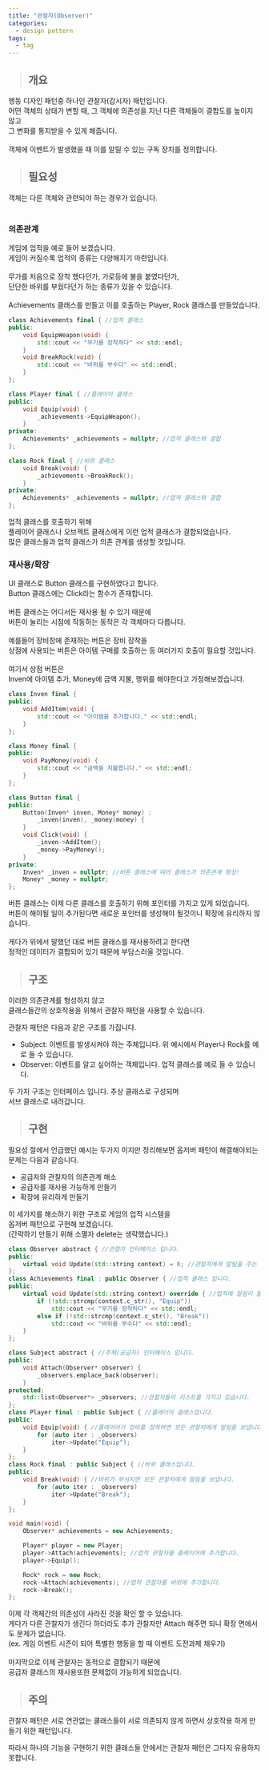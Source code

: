 ```yaml
---
title: "관찰자(Observer)"
categories:
  - design pattern
tags:
  - tag
---
```

> ## 개요

행동 디자인 패턴중 하나인 관찰자(감시자) 패턴입니다.<br>
어떤 객체의 상태가 변할 때, 그 객체에 의존성을 지닌 다른 객체들이 결합도를 높이지 않고<br>
그 변화를 통지받을 수 있게 해줍니다.<br>
<br>
객체에 이벤트가 발생했을 때 이를 알릴 수 있는 구독 장치를 정의합니다.<br>

> ## 필요성

객체는 다른 객체와 관련되야 하는 경우가 있습니다.<br>
<br>
### 의존관계
게임에 업적을 예로 들어 보겠습니다.<br>
게임이 커질수록 업적의 종류는 다양해지기 마련입니다.<br>
<br>
무가를 처음으로 장착 했다던가, 가로등에 불을 붙였다던가,<br>
단단한 바위를 부쉈다던가 하는 종류가 있을 수 있습니다.<br>
<br>
Achievements 클래스를 만들고 이를 호출하는 Player, Rock 클래스를 만들었습니다.
```cpp
class Achievements final { //업적 클래스
public:
	void EquipWeapon(void) {
		std::cout << "무기를 장착하다" << std::endl;
	}
	void BreakRock(void) {
		std::cout << "바위를 부수다" << std::endl;
	}
};
```
```cpp
class Player final { //플레이어 클래스
public:
	void Equip(void) {
		_achievements->EquipWeapon();
	}
private:
	Achievements* _achievements = nullptr; //업적 클래스와 결합
};
```
```cpp
class Rock final { //바위 클래스
	void Break(void) {
		_achievements->BreakRock();
	}
private:
	Achievements* _achievements = nullptr; //업적 클래스와 결합
};
```
업적 클래스를 호출하기 위해<br>
플레이어 클래스나 오브젝트 클래스에게 이런 업적 클래스가 결합되었습니다.<br>
많은 클래스들과 업적 클래스가 의존 관계를 생성할 것입니다.
### 재사용/확장
UI 클래스로 Button 클래스를 구현하였다고 합니다.<br>
Button 클래스에는 Click라는 함수가 존재합니다.<br>
<br>
버튼 클래스는 어디서든 재사용 될 수 있기 때문에<br>
버튼이 눌리는 시점에 작동하는 동작은 각 객체마다 다릅니다.<br>
<br>
예를들어 장비창에 존재하는 버튼은 장비 장착을<br>
상점에 사용되는 버튼은 아이템 구매를 호출하는 등 여러가지 호출이 필요할 것입니다.<br>
<br>
여기서 상점 버튼은<br>
Inven에 아이템 추가, Money에 금액 지불, 행위를 해야한다고 가정해보겠습니다.<br>
```cpp
class Inven final {
public:
	void AddItem(void) {
		std::cout << "아이템을 추가합니다." << std::endl;
	}
};
```
```cpp
class Money final {
public:
	void PayMoney(void) {
		std::cout << "금액을 지불합니다." << std::endl;
	}
};
```
```cpp
class Button final {
public:
	Button(Inven* inven, Money* money) :
		_inven(inven), _money(money) {
	}
	void Click(void) {
		_inven->AddItem();
		_money->PayMoney();
	}
private:
	Inven* _inven = nullptr; //버튼 클래스에 여러 클래스가 의존관계 형성!
	Money* _money = nullptr;
};
```
버튼 클래스는 이제 다른 클래스를 호출하기 위해 포인터를 가지고 있게 되었습니다.<br>
버튼이 해야될 일이 추가된다면 새로운 포인터를 생성해야 될것이니 확장에 유리하지 않습니다.<br>
<br>
게다가 위에서 말했던 대로 버튼 클래스를 재사용하려고 한다면<br>
정적인 데이터가 결합되어 있기 때문에 부담스러울 것입니다.
> ## 구조

이러한 의존관계를 형성하지 않고<br>
클래스들간의 상호작용을 위해서 관찰자 패턴을 사용할 수 있습니다.<br>

관찰자 패턴은 다음과 같은 구조를 가집니다.
- Subject: 이벤트를 발생시켜야 하는 주체입니다. 위 예시에서 Player나 Rock를 예로 들 수 있습니다.
- Observer: 이벤트를 알고 싶어하는 객체입니다. 업적 클래스를 예로 들 수 있습니다.

두 가지 구조는 인터페이스 입니다. 추상 클래스로 구성되며<br>
서브 클래스로 내려갑니다.
> ## 구현

필요성 절에서 언급했던 예시는 두가지 이지만 정리해보면 옵저버 패턴이 해결해야되는 문제는 다음과 같습니다.
- 공급자와 관찰자의 의존관계 해소
- 공급자를 재사용 가능하게 만들기
- 확장에 유리하게 만들기

이 세가지를 해소하기 위한 구조로 게임의 업적 시스템을<br>
옵저버 패턴으로 구현해 보겠습니다.<br>
(간략하기 만들기 위해 소멸자 delete는 생략했습니다.)
```cpp
class Observer abstract { //관찰자 인터페이스 입니다.
public:
	virtual void Update(std::string context) = 0; //관찰자에게 알림을 주는 함수를 선언합니다.
};
class Achievements final : public Observer { //업적 클래스 입니다.
public:
	virtual void Update(std::string context) override { //업적에 알림이 들어오면 context를 판단해서 작동합니다.
		if (!std::strcmp(context.c_str(), "Equip"))
			std::cout << "무기를 장착하다" << std::endl;
		else if (!std::strcmp(context.c_str(), "Break"))
			std::cout << "바위를 부수다" << std::endl;
	}
};
```
```cpp
class Subject abstract { //주체(공급자) 인터페이스 입니다.
public:
	void Attach(Observer* observer) {
		_observers.emplace_back(observer);
	}
protected:
	std::list<Observer*> _observers; //관찰자들의 리스트를 가지고 있습니다.
};
class Player final : public Subject { //플레이어 클래스입니다.
public:
	void Equip(void) { //플레이어가 장비를 장착하면 모든 관찰자에게 알림을 보냅니다.
		for (auto iter : _observers)
			iter->Update("Equip");
	}
};
class Rock final : public Subject { //바위 클래스입니다.
public:
	void Break(void) { //바위가 부서지면 모든 관찰자에게 알림을 보냅니다.
		for (auto iter : _observers)
			iter->Update("Break");
	}
};
```
```cpp
void main(void) {
	Observer* achievements = new Achievements;

	Player* player = new Player;
	player->Attach(achievements); //업적 관찰자를 플레이어에 추가합니다.
	player->Equip();

	Rock* rock = new Rock;
	rock->Attach(achievements); //업적 관찰자를 바위에 추가합니다.
	rock->Break();
};
```
이제 각 객체간의 의존성이 사라진 것을 확인 할 수 있습니다.<br>
게다가 다른 관찰자가 생긴다 하더라도 추가 관찰자만 Attach 해주면 되니 확장 면에서도 문제가 없습니다.<br>
(ex. 게임 이벤트 시즌이 되어 특별한 행동을 할 때 이벤트 도전과제 채우기)<br>
<br>
마지막으로 이제 관찰자는 동적으로 결합되기 때문에<br>
공급자 클래스의 재사용또한 문제없이 가능하게 되었습니다.
> ## 주의
관찰자 패턴은 서로 연관없는 클래스들이 서로 의존되지 않게 하면서
상호작용 하게 만들기 위한 패턴입니다.

따라서 하나의 기능을 구현하기 위한 클래스들 안에서는
관찰자 패턴은 그다지 유용하지 못합니다.
